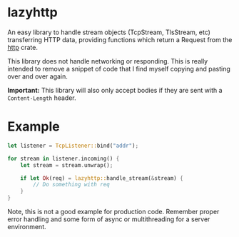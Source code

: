 # lazyhttp

An easy library to handle stream objects (TcpStream, TlsStream, etc) transferring HTTP data, providing functions which return a Request from the [http](https://crates.io/crates/http) crate.

This library does not handle networking or responding. This is really intended to remove a snippet of code that I find myself copying and pasting over and over again.

**Important:** This library will also only accept bodies if they are sent with a `Content-Length`
header.

# Example

```rust
let listener = TcpListener::bind("addr");

for stream in listener.incoming() {
    let stream = stream.unwrap();

    if let Ok(req) = lazyhttp::handle_stream(&stream) {
        // Do something with req
    }
}
```

Note, this is not a good example for production code. Remember proper error handling and some form of async or multithreading for a server environment.
